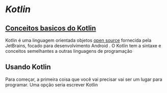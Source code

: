 # *Kotlin*

## [Conceitos basicos do Kotlin](https://blog.teamtreehouse.com/absolute-beginners-guide-kotlin)
Kotlin é uma linguagem orientada objetos [open source](https://github.com/JetBrains/kotlin) fornecida pela JetBrains, focado para desenvolvimento Android . O Kotlin tem a sintaxe e conceitos semelhantes a outras linguagens de programação

## Usando Kotlin
Para começar, a primeira coisa que você vai precisar vai ser um lugar para programar. Uma opção seria escrever Kotlin 


